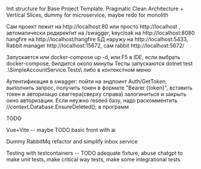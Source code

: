 ﻿Init structure for Base Project Template. Pragmatic Clean Architecture + Vertical Slices, dummy for microservice, maybe redo for monolith
 
 Сам проект лежит на http://localhost:80 или просто http://localhost , автоматически редиректит на /swagger, keycloak на http://localhost:8080 hangfire на http://localhost/hangfire БД наружу на http://localhost:5433, Rabbit manager http://localhost:15672, сам rabbit http://localhost:5672/
 
 Запускается или docker-compose up -d, или F5 в IDE, если выбрать docker-compose, билдится около минуты Тесты запускаются dotnet test .\SimpleAccountService.Tests\ либо в контекстном меню

 Аутентификация в swagger: пойти на эндпоинт Auth/GetToken, выполнить запрос, получить токен в формате "Bearer {token}", вставить токен в авторизацю сваггера(сверху справа) залогиниться и закрыть окно авторизации. Если неужно reseed базу, надо раскомментить //context.Database.EnsureDeleted(); в программ
 

 TODO 
 
 Vue+Vite -- maybe TODO basic front with ai
  
 Dummy RabbitMq refactor and simplify inbox service
 
 Testing with testcontainers -- TODO adequate fixture, abuse chatgpt to make unit tests, make critical way tests, make some integrational tests
